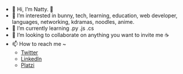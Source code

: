 - 👋 Hi, I’m Natty. 🐇
- 👀 I’m interested in bunny, tech, learning, education, web developer, languages, networking, kdramas, noodles, anime. 
- 🌱 I’m currently learning .py .js .cs
- 💞️ I’m looking to collaborate on anything you want to invite me ☕
- 📫 How to reach me ~
  -    [Twitter](https://twitter.com/nonamoes)
  -    [LinkedIn](https://www.linkedin.com/in/nonamoes/)
  -    [Platzi](https://platzi.com/p/nonamoes/)

<!---
nonamoes/nonamoes is a ✨ special ✨ repository because its `README.md` (this file) appears on your GitHub profile.
You can click the Preview link to take a look at your changes.
--->
